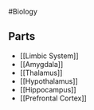 #Biology 
## Parts
* [[Limbic System]]
* [[Amygdala]]
* [[Thalamus]]
* [[Hypothalamus]]
* [[Hippocampus]]
* [[Prefrontal Cortex]]